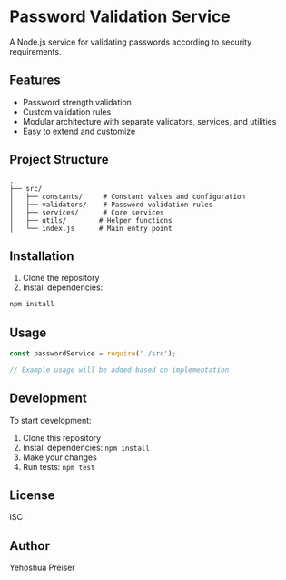 # Password Validation Service

A Node.js service for validating passwords according to security requirements.

## Features

- Password strength validation
- Custom validation rules
- Modular architecture with separate validators, services, and utilities
- Easy to extend and customize

## Project Structure

```
.
├── src/
│   ├── constants/     # Constant values and configuration
│   ├── validators/    # Password validation rules
│   ├── services/      # Core services
│   ├── utils/        # Helper functions
│   └── index.js      # Main entry point
```

## Installation

1. Clone the repository
2. Install dependencies:

```bash
npm install
```

## Usage

```javascript
const passwordService = require('./src');

// Example usage will be added based on implementation
```

## Development

To start development:

1. Clone this repository
2. Install dependencies: `npm install`
3. Make your changes
4. Run tests: `npm test`

## License

ISC

## Author

Yehoshua Preiser
